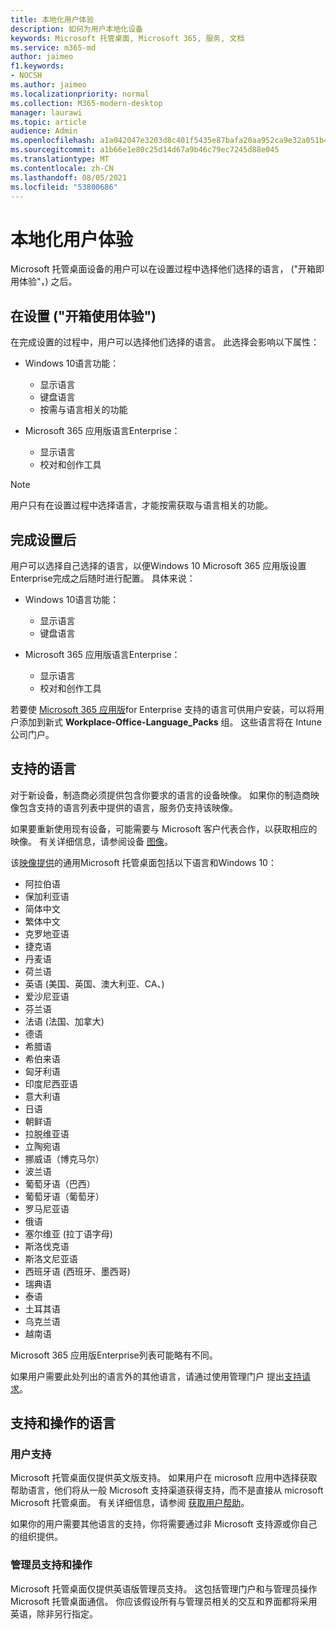 ```yaml
---
title: 本地化用户体验
description: 如何为用户本地化设备
keywords: Microsoft 托管桌面, Microsoft 365, 服务, 文档
ms.service: m365-md
author: jaimeo
f1.keywords:
- NOCSH
ms.author: jaimeo
ms.localizationpriority: normal
ms.collection: M365-modern-desktop
manager: laurawi
ms.topic: article
audience: Admin
ms.openlocfilehash: a1a042047e3203d8c401f5435e87bafa20aa952ca9e32a051b47ea3a038b7aad
ms.sourcegitcommit: a1b66e1e80c25d14d67a9b46c79ec7245d88e045
ms.translationtype: MT
ms.contentlocale: zh-CN
ms.lasthandoff: 08/05/2021
ms.locfileid: "53800686"
---
```

# <a name="localize-the-user-experience"></a>本地化用户体验

Microsoft 托管桌面设备的用户可以在设置过程中选择他们选择的语言， ("开箱即用体验"，) 之后。

## <a name="during-setup-the-out-of-box-experience"></a>在设置 ("开箱使用体验") 

在完成设置的过程中，用户可以选择他们选择的语言。 此选择会影响以下属性：

- Windows 10语言功能：
    - 显示语言
    - 键盘语言
    - 按需与语言相关的功能

- Microsoft 365 应用版语言Enterprise：
    - 显示语言
    - 校对和创作工具

> [!NOTE]
> 用户只有在设置过程中选择语言，才能按需获取与语言相关的功能。

## <a name="after-completing-setup"></a>完成设置后

用户可以选择自己选择的语言，以便Windows 10 Microsoft 365 应用版设置Enterprise完成之后随时进行配置。 具体来说：

- Windows 10语言功能：
    - 显示语言
    - 键盘语言

- Microsoft 365 应用版语言Enterprise：
    - 显示语言
    - 校对和创作工具

若要使 [Microsoft 365 应用版](#supported-languages)for Enterprise 支持的语言可供用户安装，可以将用户添加到新式 **Workplace-Office-Language_Packs** 组。 这些语言将在 Intune 公司门户。


## <a name="supported-languages"></a>支持的语言

对于新设备，制造商必须提供包含你要求的语言的设备映像。 如果你的制造商映像包含支持的语言列表中提供的语言，服务仍支持该映像。

如果要重新使用现有设备，可能需要与 Microsoft 客户代表合作，以获取相应的映像。 有关详细信息，请参阅设备 [图像](../service-description/device-images.md)。

该[映像提供](../service-description/device-images.md#universal-image)的通用Microsoft 托管桌面包括以下语言和Windows 10：

- 阿拉伯语
- 保加利亚语
- 简体中文
- 繁体中文
- 克罗地亚语
- 捷克语
- 丹麦语  
- 荷兰语  
- 英语 (美国、英国、澳大利亚、CA、) 
- 爱沙尼亚语
- 芬兰语 
- 法语 (法国、加拿大) 
- 德语
- 希腊语
- 希伯来语
- 匈牙利语
- 印度尼西亚语
- 意大利语
- 日语
- 朝鲜语
- 拉脱维亚语
- 立陶宛语
- 挪威语（博克马尔）
- 波兰语
- 葡萄牙语（巴西）
- 葡萄牙语（葡萄牙）
- 罗马尼亚语
- 俄语 
- 塞尔维亚 (拉丁语字母) 
- 斯洛伐克语
- 斯洛文尼亚语
- 西班牙语 (西班牙、墨西哥) 
- 瑞典语
- 泰语
- 土耳其语
- 乌克兰语
- 越南语

Microsoft 365 应用版Enterprise列表可能略有不同。

如果用户需要此处列出的语言外的其他语言，请通过使用管理门户 提出[](../working-with-managed-desktop/admin-support.md)[支持请求](access-admin-portal.md)。

## <a name="languages-for-support-and-operations"></a>支持和操作的语言

### <a name="user-support"></a>用户支持
Microsoft 托管桌面仅提供英文版支持。 如果用户在 microsoft 应用中选择获取帮助语言，他们将从一般 Microsoft 支持渠道获得支持，而不是直接从 microsoft Microsoft 托管桌面。 有关详细信息，请参阅 [获取用户帮助](../working-with-managed-desktop/end-user-support.md)。

如果你的用户需要其他语言的支持，你将需要通过非 Microsoft 支持源或你自己的组织提供。

### <a name="admin-support-and-operations"></a>管理员支持和操作
Microsoft 托管桌面仅提供英语版管理员支持。 这包括管理门户和与管理员操作Microsoft 托管桌面通信。 你应该假设所有与管理员相关的交互和界面都将采用英语，除非另行指定。


